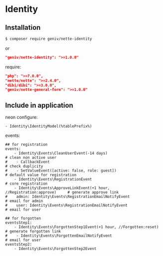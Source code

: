 Identity
========

Installation
------------

```sh
$ composer require geniv/nette-identity
```
or
```json
"geniv/nette-identity": ">=1.0.0"
```

require:
```json
"php": ">=7.0.0",
"nette/nette": ">=2.4.0",
"dibi/dibi": ">=3.0.0",
"geniv/nette-general-form": ">=1.0.0"
```

Include in application
----------------------

neon configure:
```neon
- Identity\IdentityModel(%tablePrefix%)
```

events:
```neon
## for registration
events:
    - Identity\Events\CleanUserEvent(-14 days)								# clean non active user
#    - CallbackEvent															# check duplicity
#    - SetValueEvent([active: false, role: guest])							# default value for registration
    - Identity\Events\RegistrationEvent										# core registration
    - Identity\Events\ApproveLinkEvent(+1 hour, //Registration:approve)		# generate approve link
#    admin: Identity\Events\RegistrationEmailNotifyEvent						# email for admin
#    user: Identity\Events\RegistrationEmailNotifyEvent						# email for user

## for forgotten
eventsStep1:
    - Identity\Events\ForgottenStep1Event(+1 hour, //Forgotten:reset)		# generate forgotten link
#    - Identity\Events\ForgottenEmailNotifyEvent								# email for user
eventsStep2:
    - Identity\Events\ForgottenStep2Event
```
